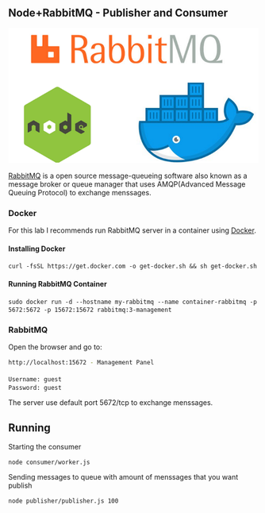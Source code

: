 ## Node+RabbitMQ - Publisher and Consumer

[![N|Solid](https://raw.githubusercontent.com/mribeirogabriel/noderabbitmq/master/misc/image.png)](https://github.com/mribeirogabriel/noderabbitmq)

[RabbitMQ](https://www.rabbitmq.com/) is a open source message-queueing software also known as a message broker or queue manager that uses AMQP(Advanced Message Queuing Protocol) to exchange menssages.

### Docker
For this lab I recommends run RabbitMQ server in a container using [Docker](https://docs.docker.com/get-started/overview/).

#### Installing Docker
```curl
curl -fsSL https://get.docker.com -o get-docker.sh && sh get-docker.sh
```
#### Running RabbitMQ Container
```docker
sudo docker run -d --hostname my-rabbitmq --name container-rabbitmq -p 5672:5672 -p 15672:15672 rabbitmq:3-management
```

### RabbitMQ
Open the browser and go to:

```bash
http://localhost:15672 - Management Panel

Username: guest
Password: guest
```
The server use default port 5672/tcp to exchange menssages.

## Running
Starting the consumer 
```node
node consumer/worker.js
```
Sending messages to queue with amount of menssages that you want publish
```node
node publisher/publisher.js 100
```
